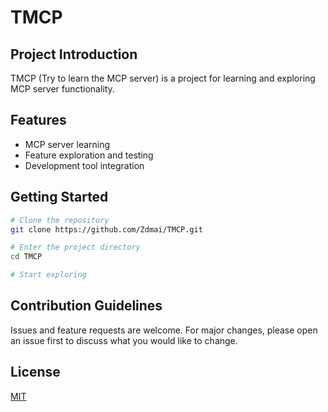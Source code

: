 # TMCP

## Project Introduction
TMCP (Try to learn the MCP server) is a project for learning and exploring MCP server functionality.

## Features
- MCP server learning
- Feature exploration and testing
- Development tool integration

## Getting Started
```bash
# Clone the repository
git clone https://github.com/Zdmai/TMCP.git

# Enter the project directory
cd TMCP

# Start exploring
```

## Contribution Guidelines
Issues and feature requests are welcome. For major changes, please open an issue first to discuss what you would like to change.

## License
[MIT](https://choosealicense.com/licenses/mit/)